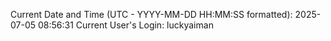 Current Date and Time (UTC - YYYY-MM-DD HH:MM:SS formatted): 2025-07-05 08:56:31
Current User's Login: luckyaiman
